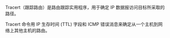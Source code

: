 
Tracert（跟踪路由）是路由跟踪实用程序，用于确定 IP 数据报访问目标所采取的路径。

Tracert 命令用 IP 生存时间 (TTL) 字段和 ICMP 错误消息来确定从一个主机到网络上其他主机的路由。




